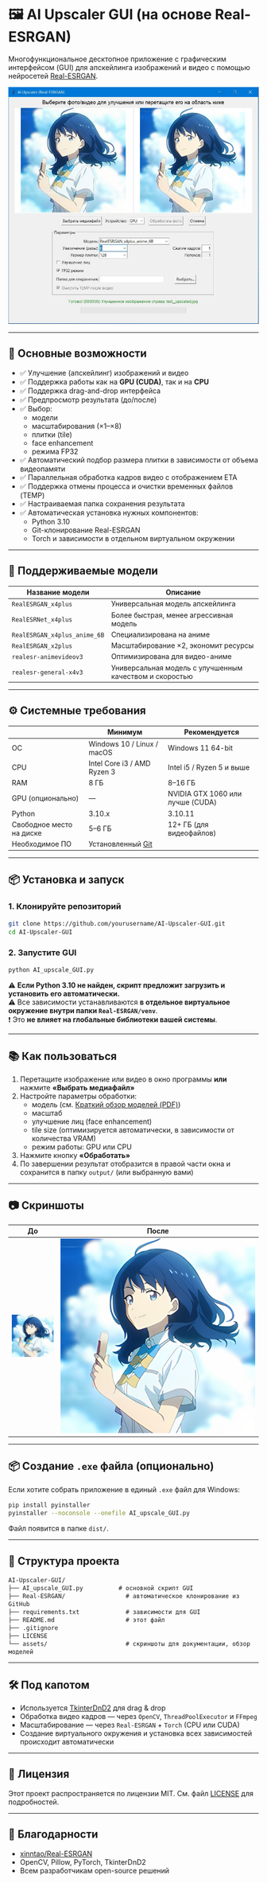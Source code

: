 
# 🖼️ AI Upscaler GUI (на основе Real-ESRGAN)

Многофункциональное десктопное приложение с графическим интерфейсом (GUI) для апскейлинга изображений и видео с помощью нейросетей [Real-ESRGAN](https://github.com/xinntao/Real-ESRGAN).

![AI Upscaler GUI Screenshot](assets/screenshot.jpg)

---

## 🔧 Основные возможности

- ✅ Улучшение (апскейлинг) изображений и видео
- ✅ Поддержка работы как на **GPU (CUDA)**, так и на **CPU**
- ✅ Поддержка drag-and-drop интерфейса
- ✅ Предпросмотр результата (до/после)
- ✅ Выбор:
  - модели
  - масштабирования (×1–×8)
  - плитки (tile)
  - face enhancement
  - режима FP32
- ✅ Автоматический подбор размера плитки в зависимости от объема видеопамяти
- ✅ Параллельная обработка кадров видео с отображением ETA
- ✅ Поддержка отмены процесса и очистки временных файлов (TEMP)
- ✅ Настраиваемая папка сохранения результата
- ✅ Автоматическая установка нужных компонентов:
  - Python 3.10
  - Git-клонирование Real-ESRGAN
  - Torch и зависимости в отдельном виртуальном окружении

---

## 🧠 Поддерживаемые модели

| Название модели | Описание |
|------------------|----------|
| `RealESRGAN_x4plus` | Универсальная модель апскейлинга |
| `RealESRNet_x4plus` | Более быстрая, менее агрессивная модель |
| `RealESRGAN_x4plus_anime_6B` | Специализирована на аниме |
| `RealESRGAN_x2plus` | Масштабирование ×2, экономит ресурсы |
| `realesr-animevideov3` | Оптимизирована для видео-аниме |
| `realesr-general-x4v3` | Универсальная модель с улучшенным качеством и скоростью |

---

## ⚙️ Системные требования

|                         | Минимум                          | Рекомендуется                     |
|-------------------------|----------------------------------|-----------------------------------|
| ОС                      | Windows 10 / Linux / macOS       | Windows 11 64-bit                 |
| CPU                     | Intel Core i3 / AMD Ryzen 3      | Intel i5 / Ryzen 5 и выше         |
| RAM                     | 8 ГБ                             | 8–16 ГБ                           |
| GPU (опционально)       | —                                | NVIDIA GTX 1060 или лучше (CUDA)  |
| Python                  | 3.10.x                           | 3.10.11                           |
| Свободное место на диске| 5–6 ГБ                           | 12+ ГБ (для видеофайлов)          |
| Необходимое ПО          | Установленный [Git](https://git-scm.com/downloads)                   |

---

## 📦 Установка и запуск

### 1. Клонируйте репозиторий

```bash
git clone https://github.com/yourusername/AI-Upscaler-GUI.git
cd AI-Upscaler-GUI
```

### 2. Запустите GUI

```bash
python AI_upscale_GUI.py
```

⚠️ **Если Python 3.10 не найден, скрипт предложит загрузить и установить его автоматически.**  
⚠️ Все зависимости устанавливаются **в отдельное виртуальное окружение внутри папки `Real-ESRGAN/venv`**.  
❗ Это **не влияет на глобальные библиотеки вашей системы**.

---

## 📚 Как пользоваться

1. Перетащите изображение или видео в окно программы **или** нажмите **«Выбрать медиафайл»**
2. Настройте параметры обработки:
   - модель (см. [Краткий обзор моделей (PDF)](assets/Краткий%20обзор%20моделей.pdf))
   - масштаб
   - улучшение лиц (face enhancement)
   - tile size (оптимизируется автоматически, в зависимости от количества VRAM)
   - режим работы: GPU или CPU
3. Нажмите кнопку **«Обработать»**
4. По завершении результат отобразится в правой части окна и сохранится в папку `output/` (или выбранную вами)

---

## 📷 Скриншоты

| До | После |
|----|-------|
| ![](assets/before.jpg) | ![](assets/after.jpg) |

---

## 📦 Создание `.exe` файла (опционально)

Если хотите собрать приложение в единый `.exe` файл для Windows:

```bash
pip install pyinstaller
pyinstaller --noconsole --onefile AI_upscale_GUI.py
```

Файл появится в папке `dist/`.

---

## 📁 Структура проекта

```
AI-Upscaler-GUI/
├── AI_upscale_GUI.py          # основной скрипт GUI
├── Real-ESRGAN/                 # автоматическое клонирование из GitHub
├── requirements.txt             # зависимости для GUI
├── README.md                    # этот файл
├── .gitignore
├── LICENSE
└── assets/                      # скриншоты для документации, обзор моделей
```

---

## 🛠 Под капотом

- Используется [TkinterDnD2](https://pypi.org/project/tkinterdnd2/) для drag & drop
- Обработка видео кадров — через `OpenCV`, `ThreadPoolExecutor` и `FFmpeg`
- Масштабирование — через `Real-ESRGAN` + `Torch` (CPU или CUDA)
- Создание виртуального окружения и установка всех зависимостей происходит автоматически

---

## 📄 Лицензия

Этот проект распространяется по лицензии MIT. См. файл [LICENSE](LICENSE) для подробностей.

---

## 🙏 Благодарности

- [xinntao/Real-ESRGAN](https://github.com/xinntao/Real-ESRGAN)
- OpenCV, Pillow, PyTorch, TkinterDnD2
- Всем разработчикам open-source решений
